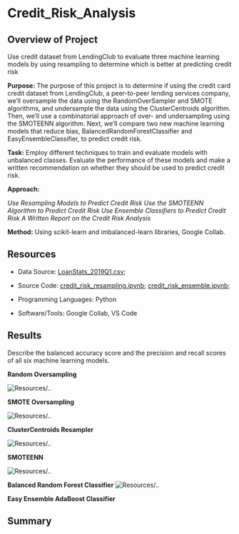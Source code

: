 # Credit_Risk_Analysis

## Overview of Project

Use credit dataset from LendingClub to evaluate three machine learning models by using resampling to determine which is better at predicting credit risk

**Purpose:**
The purpose of this project is to determine if using the credit card credit dataset from LendingClub, a peer-to-peer lending services company, we’ll oversample the data using the RandomOverSampler and SMOTE algorithms, and undersample the data using the ClusterCentroids algorithm. Then, we’ll use a combinatorial approach of over- and undersampling using the SMOTEENN algorithm. Next, we’ll compare two new machine learning models that reduce bias, BalancedRandomForestClassifier and EasyEnsembleClassifier, to predict credit risk. 

**Task:** 
Employ different techniques to train and evaluate models with unbalanced classes. Evaluate the performance of these models and make a written recommendation on whether they should be used to predict credit risk.

**Approach:**

*Use Resampling Models to Predict Credit Risk*
*Use the SMOTEENN Algorithm to Predict Credit Risk*
*Use Ensemble Classifiers to Predict Credit Risk*
*A Written Report on the Credit Risk Analysis*

**Method:** Using scikit-learn and imbalanced-learn libraries, Google Collab.


## Resources
- Data Source: [LoanStats_2019Q1.csv](LoanStats_2019Q1.csv); 
- Source Code: 
    [credit_risk_resampling.ipynb](credit_risk_resampling.ipynb); [credit_risk_ensemble.ipynb](credit_risk_ensemble.ipynb);
  
- Programming Languages: Python
- Software/Tools: Google Collab, VS Code

## Results
Describe the balanced accuracy score and the precision and recall scores of all six machine learning models. 

**Random Oversampling**

![Resources/..](Resources/...PNG)


**SMOTE Oversampling**

![Resources/..](Resources/...PNG)

**ClusterCentroids Resampler**

![Resources/..](Resources/...PNG)

**SMOTEENN**

![Resources/..](Resources/...PNG)


**Balanced Random Forest Classifier**
![Resources/..](Resources/...PNG)

**Easy Ensemble AdaBoost Classifier**




## Summary
 